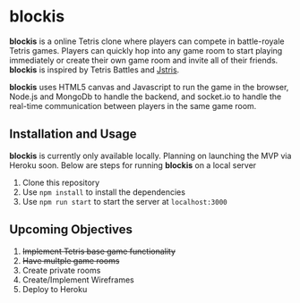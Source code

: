 # blockis

**blockis** is a online Tetris clone where players can compete in battle-royale Tetris games. Players can quickly hop into any game room to start playing immediately or create their own game room and invite all of their friends. **blockis** is inspired by Tetris Battles and [Jstris](https://jstris.jezevec10.com/). 

**blockis** uses HTML5 canvas and Javascript to run the game in the browser, Node.js and MongoDb to handle the backend, and socket.io to handle the real-time communication between players in the same game room. 

## Installation and Usage
**blockis** is currently only available locally. Planning on launching the MVP via Heroku soon. Below are steps for running **blockis** on a local server

1. Clone this repository 
1. Use `npm install` to install the dependencies 
1. Use `npm run start` to start the server at `localhost:3000`

## Upcoming Objectives
1. ~~Implement Tetris base game functionality~~
1. ~~Have multple game rooms~~
1. Create private rooms
1. Create/Implement Wireframes
1. Deploy to Heroku

